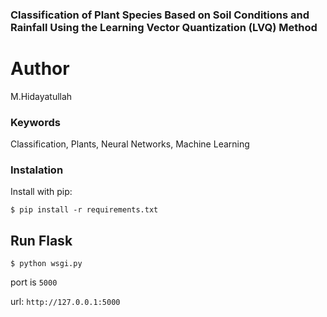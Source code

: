 ### Classification of Plant Species Based on Soil Conditions and Rainfall Using the Learning Vector Quantization (LVQ) Method
# Author

M.Hidayatullah

### Keywords
Classification, Plants, Neural Networks, Machine Learning

### Instalation

Install with pip:

```
$ pip install -r requirements.txt
```

## Run Flask
```
$ python wsgi.py
```
 port is `5000`

url:  `http://127.0.0.1:5000`
